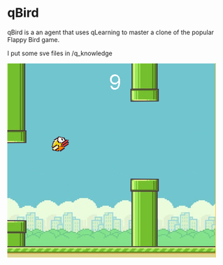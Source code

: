# qBird
qBird is a an agent that uses qLearning to master a clone of the popular Flappy Bird game.

I put some sve files in /q_knowledge

![Alt text](lib/qBirdinaction.PNG?raw=true "here's a picture of qBird playing =)")


